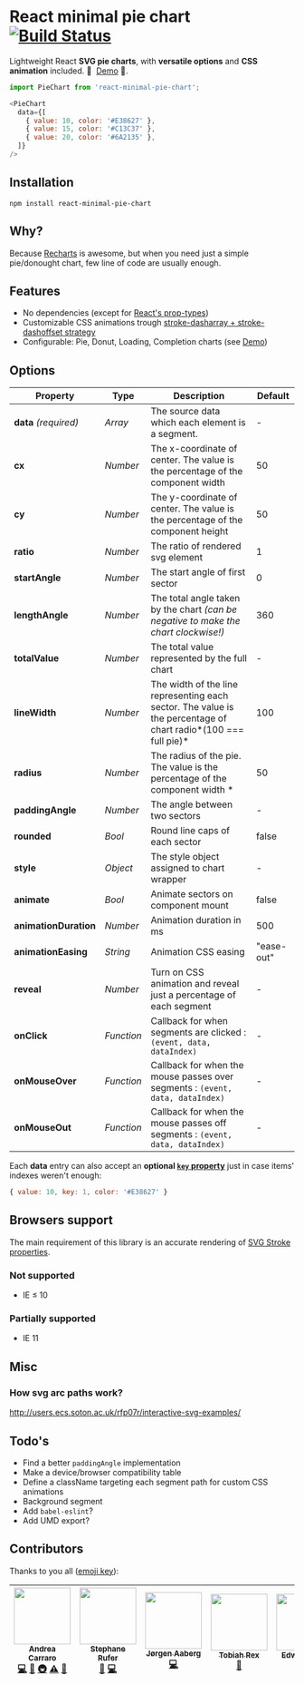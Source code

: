 # React minimal pie chart [![Build Status][ci-img]][ci]
Lightweight React **SVG pie charts**, with **versatile options** and **CSS animation** included. 👏 &nbsp;[Demo][storybook]&nbsp;👏.

[ci-img]:                       https://travis-ci.org/toomuchdesign/react-minimal-pie-chart.svg?branch=master
[ci]:                           https://travis-ci.org/toomuchdesign/react-minimal-pie-chart
[storybook]:                    http://www.andreacarraro.it/react-minimal-pie-chart

```js
import PieChart from 'react-minimal-pie-chart';

<PieChart
  data={[
    { value: 10, color: '#E38627' },
    { value: 15, color: '#C13C37' },
    { value: 20, color: '#6A2135' },
  ]}
/>
```

## Installation
```console
npm install react-minimal-pie-chart
```

## Why?
Because [Recharts](https://github.com/recharts/recharts) is awesome, but when you need just a simple pie/donought chart, few line of code are usually enough.

## Features
- No dependencies (except for [React's prop-types](https://github.com/reactjs/prop-types))
- Customizable CSS animations trough [stroke-dasharray + stroke-dashoffset strategy](https://css-tricks.com/svg-line-animation-works/)
- Configurable: Pie, Donut, Loading, Completion charts (see [Demo][storybook])

## Options
Property | Type | Description | Default
----- | ----- | ----- | -----
**data** *(required)* | *Array* | The source data which each element is a segment. | -
**cx** | *Number* | The x-coordinate of center. The value is the percentage of the component width | 50
**cy** | *Number* | The y-coordinate of center. The value is the percentage of the component height | 50
**ratio** | *Number* | The ratio of rendered svg element | 1
**startAngle** | *Number* | The start angle of first sector | 0
**lengthAngle** | *Number* | The total angle taken by the chart *(can be negative to make the chart clockwise!)* | 360
**totalValue** | *Number* | The total value represented by the full chart | -
**lineWidth** | *Number* | The width of the line representing each sector. The value is the percentage of chart radio*(100 === full pie)* | 100
**radius** | *Number* | The radius of the pie. The value is the percentage of the component width * | 50
**paddingAngle** | *Number* | The angle between two sectors| -
**rounded** | *Bool* | Round line caps of each sector| false
**style** | *Object* | The style object assigned to chart wrapper | -
**animate** | *Bool* | Animate sectors on component mount| false
**animationDuration** | *Number* | Animation duration in ms | 500
**animationEasing** | *String* | Animation CSS easing | "ease-out"
**reveal** | *Number* | Turn on CSS animation and reveal just a percentage of each segment| -
**onClick** | *Function* | Callback for when segments are clicked : `(event, data, dataIndex)`| -
**onMouseOver** | *Function* | Callback for when the mouse passes over segments : `(event, data, dataIndex)`| -
**onMouseOut** | *Function* | Callback for when the mouse passes off segments : `(event, data, dataIndex)`| -

Each **data** entry can also accept an **optional [`key` property](https://reactjs.org/docs/lists-and-keys.html)** just in case items' indexes weren't enough:

```js
{ value: 10, key: 1, color: '#E38627' }
```

## Browsers support
The main requirement of this library is an accurate rendering of [SVG Stroke properties](https://www.w3schools.com/graphics/svg_stroking.asp).

### Not supported
- IE ≤ 10

### Partially supported
- IE 11

## Misc
### How svg arc paths work?
http://users.ecs.soton.ac.uk/rfp07r/interactive-svg-examples/

## Todo's
- Find a better `paddingAngle` implementation
- Make a device/browser compatibility table
- Define a className targeting each segment path for custom CSS animations
- Background segment
- Add `babel-eslint`?
- Add UMD export?

## Contributors
Thanks to you all ([emoji key](https://github.com/kentcdodds/all-contributors#emoji-key)):

<!-- ALL-CONTRIBUTORS-LIST:START - Do not remove or modify this section -->
| [<img src="https://avatars3.githubusercontent.com/u/4573549?v=4" width="100px;"/><br /><sub>Andrea Carraro</sub>](http://www.andreacarraro.it)<br />[💻](https://github.com/toomuchdesign/react-minimal-pie-chart/commits?author=toomuchdesign "Code") [📖](https://github.com/toomuchdesign/react-minimal-pie-chart/commits?author=toomuchdesign "Documentation") [🚇](#infra-toomuchdesign "Infrastructure (Hosting, Build-Tools, etc)") [⚠️](https://github.com/toomuchdesign/react-minimal-pie-chart/commits?author=toomuchdesign "Tests") [👀](#review-toomuchdesign "Reviewed Pull Requests") | [<img src="https://avatars3.githubusercontent.com/u/1128559?v=4" width="100px;"/><br /><sub>Stephane Rufer</sub>](https://github.com/rufman)<br />[🐛](https://github.com/toomuchdesign/react-minimal-pie-chart/issues?q=author%3Arufman "Bug reports") [💻](https://github.com/toomuchdesign/react-minimal-pie-chart/commits?author=rufman "Code") | [<img src="https://avatars3.githubusercontent.com/u/1413255?v=4" width="100px;"/><br /><sub>Jørgen Aaberg</sub>](https://github.com/jaaberg)<br />[💻](https://github.com/toomuchdesign/react-minimal-pie-chart/commits?author=jaaberg "Code") | [<img src="https://avatars3.githubusercontent.com/u/16377119?v=4" width="100px;"/><br /><sub>Tobiah Rex</sub>](http://www.tobiahrex.com)<br />[🐛](https://github.com/toomuchdesign/react-minimal-pie-chart/issues?q=author%3ATobiahRex "Bug reports") | [<img src="https://avatars2.githubusercontent.com/u/11728228?v=4" width="100px;"/><br /><sub>Edward Xiao</sub>](https://edwardxiao.com)<br />[🐛](https://github.com/toomuchdesign/react-minimal-pie-chart/issues?q=author%3Aedwardfhsiao "Bug reports") |
| :---: | :---: | :---: | :---: | :---: |
<!-- ALL-CONTRIBUTORS-LIST:END -->
